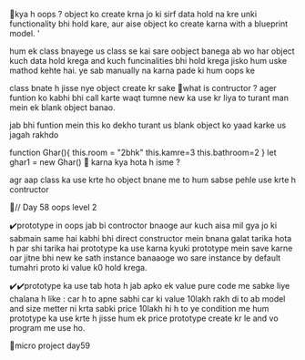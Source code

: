 💠kya h oops ?
object ko create krna jo ki sirf data hold na kre unki functionality bhi hold kare, aur aise object ko create karna with a blueprint model.
'

hum ek class bnayege us class se kai sare oobject banega ab wo har object kuch data hold krega and kuch funcinalities bhi hold krega jisko hum uske mathod kehte hai. ye sab manually na karna pade ki hum oops ke

class bnate h jisse nye object create kr sake
💠what is contructor ?
ager funtion ko kabhi bhi call karte waqt tumne new ka use kr liya to turant man mein ek blank object banao.

jab bhi funtion mein this ko dekho turant us blank object ko yaad karke us jagah rakhdo

function Ghar(){
this.room = "2bhk"
this.kamre=3
this.bathroom=2
}
let ghar1 = new Ghar()
💠 karna kya hota h isme ?

agr aap class ka use krte ho object bnane me to hum sabse pehle use krte h contructor

💠// Day 58 oops level 2

✔️prototype in oops
jab bi controctor bnaoge aur kuch aisa mil gya jo ki sabmain same hai kabhi bhi direct constructor mein bnana galat tarika hota h par shi tarika hai prototype ka use karna kyuki prototype mein save karne oar jitne bhi new ke sath instance banaaoge wo sare instance by default tumahri proto ki value k0 hold krega.

✔️✔️prototype ka use tab hota h jab apko ek value pure code me sabke liye chalana h
like : car h to apne sabhi car ki value 10lakh rakh di to ab model and size metter ni krta sabki price 10lakh hi h to ye condition me hum prototype ka use krte h jisse hum ek price prototype create kr le and vo program me use ho.

💠micro project day59
